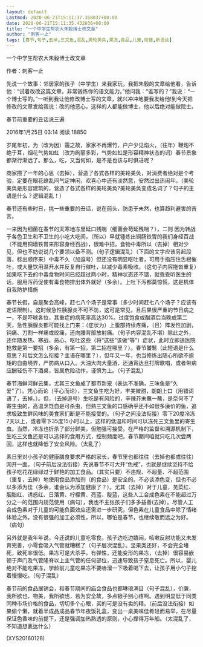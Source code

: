 ```yaml
---
layout: default
Lastmod: 2020-06-21T15:11:37.358037+00:00
date: 2020-06-21T15:11:35.432036+00:00
title: "一个中学生帮农大朱毅博士改文章"
author: "刺客一止"
tags: [春节,句子,去掉,三文鱼,混乱,美轮美奂,果冻,食品,儿童,衔接,新语丝]
---
```


一个中学生帮农大朱毅博士改文章

作者：刺客一止

先说一个故事：邻居家的孩子（中学生）来我家玩，我把朱毅的文章给他看，告诉他：“试着改改这篇文章，非常锻炼你的语文能力。”他问我：“谁写的？”我说：“一个博士写的。”一听到我让他修改博士写的文章，就兴冲冲地要我发给他!到今天把修改的文章发给我说：改的他恶心，这样的人都能做博士，他以后绝对能做院士。

春节前重要的丑话说三遍

2016年1月25日 03:14 阅读 18850

岁尾年初，为（改为因）霾之故，家家不再爆竹，户户少见焰火，（往年）鞭炮不绝于耳，烟花气势如虹（改为绚丽多彩，气势如虹是形容精神状态的词）春节景象都渐行渐远了。那么，吃，又当何如，是不是也该与时俱进呢？

商家攒了一年的心思（去掉），营造了各式各样的美轮美奂，对消费者绝对是个考验，定要在眼花缭乱间气定神闲，欢喜心中还有淡然意，安然过出热闹年。（美轮美奂是形容建筑的，营造了各式各样的美轮美奂?美轮美奂变成名词了？句子的主语是什么？逻辑混乱！）

春节还有些时日，挑一些重要的丑话，说在前头，防患于未然，也算趋利避害的吉言。

一来因为细菌在春节的天寒地冻里延口残喘（细菌会苟延残喘？），二则  因为转战于各色卫生和不卫生的小吃大吃间，（所以）早就锤炼出铜肠铁胃的我们身经百战（不能用铜墙铁胃来形容身经百战），很难中招，食物中毒所以（去掉）相对少见，但也不妨说说几个要领以备不测。（句子逻辑混乱）（下面的文字应该另起段落，标出顺序来）中毒不久（加逗号）但还没有明显呕吐者，可用手指压住舌根催吐，或大量饮用温开水并反复自行催吐，以减少毒素吸收。（这句子内容拖沓重复）如果吃下去的中毒食物时间已经超过两小时，精神状态还不错，就乖乖听医生的话，服用泻药促使有毒食物排出体外就好（多余）。上吐下泻都莫惊慌，这是机体自我防护措施

春节长假，自是聚会高峰，赶七八个场子是常事（多少时间赶七八个场子？应该有定语限制）。这时候急性胰腺炎不可不防，这可是常见，且后果很严重的节日病之一，不是吓唬各位，其重症的病死率高达30%。过度饱食或酗酒后当晚或第二天，急性胰腺炎都可能找上门来：（症状为）上腹部持续疼痛，（且）阵发性加剧，钝痛、刀割一样痛或绞痛，还向腰背部放射痛。（句子内容混乱不堪）除此之外，还伴随发热、寒战、恶心、呕吐这些（将“这些”该做“等”）症状，此时立即送医院抢救是第一要招（多余，有第一招，第二招在哪里？）。春节饕鬄（此短语是什么意思？和后文怎么衔接？主语在哪里？），但年又一年，也当修炼出随心所欲不逾矩的自由境界，严防病从口入。大油大肉大量酒，还通宵达旦打牌歌唱，或者带病应酬轻伤不下酒桌，皆属危险动作，谨慎为上。（句子混乱）

春节海鲜河鲜云集，尤其三文鱼成了都市新宠（表达不准确，三味鱼是“久爱”了）。凭心而论（平心而论），三文鱼生吃为好，丰美微甜，朗朗上口（用错词语了，去掉。）。但，（去掉逗号）生吃是有风险的，辛辣芥末蘸一蘸，是奈何不了寄生虫的，高温烹饪自是可杀虫，但熟三文鱼的口感确乎还不如很多廉价的鱼，追求极致生鲜风味的美食家们断是不能接受的。（句子之间没法衔接）零下20度冷冻7天以上，或者零下35度15小时以上，这样的低温和时间可以冻死三文鱼里的寄生虫。当然，冷冻也折杀了部分鲜美，但勉强可接受。在严格的监督和溯源机制下，生吃三文鱼还是可以选择的食用方式，控制频度吧，春节期间咱就只吃几次尝两回，这样也就降低了安全风险。（太乱了）

素日里对小孩子的健康膳食要求严格的家长，春节里也都往往（去掉也都或往往）网开一面。（句子前后没法衔接）先说春节不可大开“色戒”，也就是继续坚持不给孩子吃花花绿绿过于鲜艳的加工食品。（其实只要）不违规、不超量、不超范围（重复，去掉）地使用食品添加剂（的食品）是安全的。不必谈添色变，但也不必以多添为佳（多余，谁会认为添加健康了？）。尤其（去掉）对于儿童，苋菜红、胭脂红、诱惑红、日落黄、柠檬黄、亮蓝、靛蓝，这些人工合成色素在不能超过万分之一的范围内规范使用（病句），我也不主张孩子们多多益善(去掉）。尽管人工合成色素对于儿童的可能负面效应还需进一步研究，但色素在儿童食品中除了情绪体验之外，没有很强的加工必须性，所以，哪怕是春节，也继续敬而远之为好。（病句）

另外就是我年年说，今还说的儿童吃零食。孩子边吃边嬉闹，咳嗽反射功能又未发育完善，小零食吸入气管就糟糕了（句子层次混乱）。坚果类还好，不会完全堵死，致死率很低。果冻可是大杀手，有弹性，还能变形的果冻，（去掉）很容易嵌顿于声门及气管隆脊以上主气管的任何部位，迅速导致孩子窒息死亡。所以，婴儿绝对不能吃果冻，学龄前儿童吃果冻不要哧溜一下吸着喝下去，让孩子用小勺子挖着慢慢吃。（句子混乱）

春节前的食品展销会，和春节期间的庙会食品也都琳琅满目（句子混乱），价廉，我所欲也，物美，我所欲也，若为安全故，多点银子别心疼啊。遇到明显低于同类同种市场价格的食品，切切多个心眼，买的可是没有卖的精。（前后没法衔接）如果偷个懒，就着半成品成品春节年夜饭礼盒，变出一桌美味佳肴轻而易举，在尽量保证色香味的前提下，还是强调加热熟透的原则，小心撑得万年船。（太混乱了，不知道想表达什么）

(XYS20160128)

